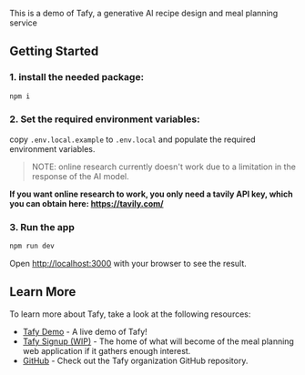 This is a demo of Tafy, a generative AI recipe design and meal planning service

## Getting Started

### 1. install the needed package:

```bash
npm i
```

### 2. Set the required environment variables:

copy `.env.local.example` to `.env.local` and populate the required environment variables.

> NOTE: online research currently doesn't work due to a limitation in the response of the AI
> model.

**If you want online research to work, you only need a tavily API key, which you can obtain here: https://tavily.com/**

### 3. Run the app

```bash
npm run dev
```
Open [http://localhost:3000](http://localhost:3000) with your browser to see the result.


## Learn More

To learn more about Tafy, take a look at the following resources:

- [Tafy Demo](https://tafy.recipe) - A live demo of Tafy!
- [Tafy Signup (WIP)](https://tafy.io) - The home of what will become of the meal planning
  web application if it gathers enough interest.
- [GitHub](https://github.com/tafy-io) - Check out the Tafy organization GitHub repository.
